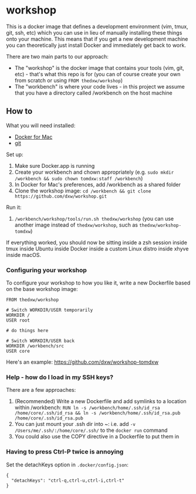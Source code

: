 # workshop

This is a docker image that defines a development environment (vim, tmux, git, ssh, etc) which you can use in lieu of manually installing these things onto your machine. This means that if you get a new development machine you can theoretically just install Docker and immediately get back to work.

There are two main parts to our approach:

- The "workshop" is the docker image that contains your tools (vim, git, etc) - that's what this repo is for (you can of course create your own from scratch or using `FROM thedxw/workshop`)
- The "workbench" is where your code lives - in this project we assume that you have a directory called /workbench on the host machine

## How to

What you will need installed:

- [Docker for Mac](https://docs.docker.com/docker-for-mac/)
- [git](https://git-scm.com/)

Set up:

1. Make sure Docker.app is running
1. Create your workbench and chown appropriately (e.g. `sudo mkdir /workbench && sudo chown tomdxw:staff /workbench`)
1. In Docker for Mac's preferences, add /workbench as a shared folder
1. Clone the workshop image: `cd /workbench && git clone https://github.com/dxw/workshop.git`

Run it:

1. `/workbench/workshop/tools/run.sh thedxw/workshop` (you can use another image instead of `thedxw/workshop`, such as `thedxw/workshop-tomdxw`)

If everything worked, you should now be sitting inside a zsh session inside tmux inside Ubuntu inside Docker inside a custom Linux distro inside xhyve inside macOS.

### Configuring your workshop

To configure your workshop to how you like it, write a new Dockerfile based on the base workshop image:

    FROM thedxw/workshop

    # Switch WORKDIR/USER temporarily
    WORKDIR /
    USER root

    # do things here

    # Switch WORKDIR/USER back
    WORKDIR /workbench/src
    USER core

Here's an example: https://github.com/dxw/workshop-tomdxw

### Help - how do I load in my SSH keys?

There are a few approaches:

1. (Recommended) Write a new Dockerfile and add symlinks to a location within /workbench: `RUN ln -s /workbench/home/.ssh/id_rsa /home/core/.ssh/id_rsa && ln -s /workbench/home/.ssh/id_rsa.pub /home/core/.ssh/id_rsa.pub`
2. You can just mount your .ssh dir into ~: i.e. add `-v /Users/me/.ssh/:/home/core/.ssh/` to the `docker run` command
3. You could also use the COPY directive in a Dockerfile to put them in

### Having to press Ctrl-P twice is annoying

Set the detachKeys option in `.docker/config.json`:

    {
      "detachKeys": "ctrl-q,ctrl-u,ctrl-i,ctrl-t"
    }
